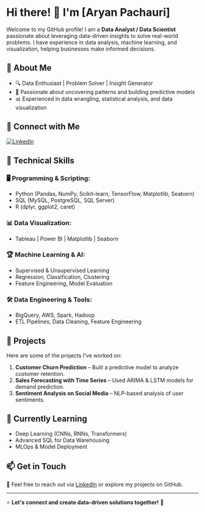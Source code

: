 # Hi there! 👋 I'm [Aryan Pachauri]

Welcome to my GitHub profile! I am a **Data Analyst / Data Scientist** passionate about leveraging data-driven insights to solve real-world problems. I have experience in data analysis, machine learning, and visualization, helping businesses make informed decisions.

## 📌 About Me
- 🔍 Data Enthusiast | Problem Solver | Insight Generator
- 🎯 Passionate about uncovering patterns and building predictive models
- 📊 Experienced in data wrangling, statistical analysis, and data visualization

## 🔗 Connect with Me
[![LinkedIn](https://img.shields.io/badge/LinkedIn-Connect-blue?style=flat&logo=linkedin)]([www.linkedin.com/in/aryanpachauri])

## 🚀 Technical Skills
### 🖥️ Programming & Scripting:
- Python (Pandas, NumPy, Scikit-learn, TensorFlow, Matplotlib, Seaborn)
- SQL (MySQL, PostgreSQL, SQL Server)
- R (dplyr, ggplot2, caret)

### 📊 Data Visualization:
- Tableau | Power BI | Matplotlib | Seaborn

### 🏆 Machine Learning & AI:
- Supervised & Unsupervised Learning
- Regression, Classification, Clustering
- Feature Engineering, Model Evaluation

### 🛠️ Data Engineering & Tools:
- BigQuery, AWS, Spark, Hadoop
- ETL Pipelines, Data Cleaning, Feature Engineering

## 📂 Projects
Here are some of the projects I've worked on:
1. **Customer Churn Prediction** – Built a predictive model to analyze customer retention.
2. **Sales Forecasting with Time Series** – Used ARIMA & LSTM models for demand prediction.
3. **Sentiment Analysis on Social Media** – NLP-based analysis of user sentiments.

## 🌱 Currently Learning
- Deep Learning (CNNs, RNNs, Transformers)
- Advanced SQL for Data Warehousing
- MLOps & Model Deployment

## 📫 Get in Touch
📩 Feel free to reach out via [LinkedIn]([www.linkedin.com/in/aryanpachauri]) or explore my projects on GitHub.

---

⭐ **Let's connect and create data-driven solutions together!** 🚀
